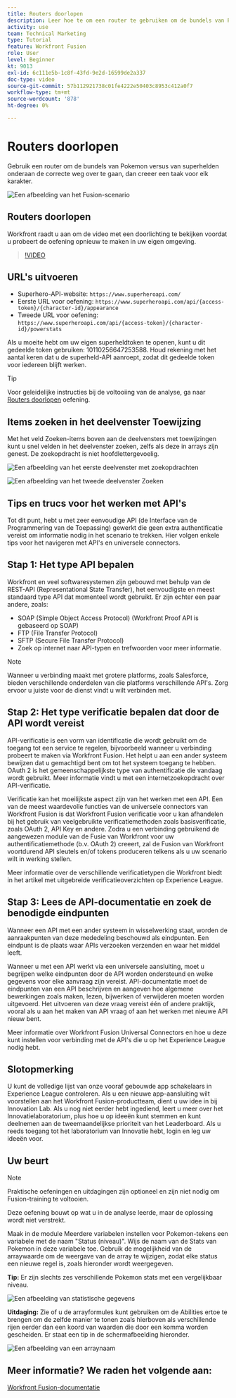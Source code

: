 ```yaml
---
title: Routers doorlopen
description: Leer hoe te om een router te gebruiken om de bundels van Pokemon vs superheroes onderaan de correcte weg binnen over te gaan [!DNL Adobe Workfront Fusion].
activity: use
team: Technical Marketing
type: Tutorial
feature: Workfront Fusion
role: User
level: Beginner
kt: 9013
exl-id: 6c111e5b-1c8f-43fd-9e2d-16599de2a337
doc-type: video
source-git-commit: 57b112921738c01fe4222e50403c8953c412a0f7
workflow-type: tm+mt
source-wordcount: '878'
ht-degree: 0%

---
```


# Routers doorlopen

Gebruik een router om de bundels van Pokemon versus van superhelden onderaan de correcte weg over te gaan, dan creeer een taak voor elk karakter.

![Een afbeelding van het Fusion-scenario](assets/universal-connectors-and-routing-2.png)

## Routers doorlopen

Workfront raadt u aan om de video met een doorlichting te bekijken voordat u probeert de oefening opnieuw te maken in uw eigen omgeving.

>[!VIDEO](https://video.tv.adobe.com/v/335272/?quality=12&learn=on)

## URL&#39;s uitvoeren

* Superhero-API-website: `https://www.superheroapi.com/`
* Eerste URL voor oefening: `https://www.superheroapi.com/api/{access-token}/{character-id}/appearance`
* Tweede URL voor oefening: `https://www.superheroapi.com/api/{access-token}/{character-id}/powerstats`

Als u moeite hebt om uw eigen superheldtoken te openen, kunt u dit gedeelde token gebruiken: 10110256647253588. Houd rekening met het aantal keren dat u de superheld-API aanroept, zodat dit gedeelde token voor iedereen blijft werken.

>[!TIP]
>
>Voor geleidelijke instructies bij de voltooiing van de analyse, ga naar [Routers doorlopen](https://experienceleague.adobe.com/docs/workfront-learn/tutorials-workfront/fusion/exercises/routers.html?lang=en) oefening.


## Items zoeken in het deelvenster Toewijzing

Met het veld Zoeken-items boven aan de deelvensters met toewijzingen kunt u snel velden in het deelvenster zoeken, zelfs als deze in arrays zijn genest. De zoekopdracht is niet hoofdlettergevoelig.

![Een afbeelding van het eerste deelvenster met zoekopdrachten](assets/universal-connectors-and-routing-3.png)

![Een afbeelding van het tweede deelvenster Zoeken](assets/universal-connectors-and-routing-4.png)

## Tips en trucs voor het werken met API&#39;s

Tot dit punt, hebt u met zeer eenvoudige API (de Interface van de Programmering van de Toepassing) gewerkt die geen extra authentificatie vereist om informatie nodig in het scenario te trekken. Hier volgen enkele tips voor het navigeren met API&#39;s en universele connectors.

## Stap 1: Het type API bepalen

Workfront en veel softwaresystemen zijn gebouwd met behulp van de REST-API (Representational State Transfer), het eenvoudigste en meest standaard type API dat momenteel wordt gebruikt. Er zijn echter een paar andere, zoals:

* SOAP (Simple Object Access Protocol) (Workfront Proof API is gebaseerd op SOAP)
* FTP (File Transfer Protocol)
* SFTP (Secure File Transfer Protocol)
* Zoek op internet naar API-typen en trefwoorden voor meer informatie.

>[!NOTE]
>
>Wanneer u verbinding maakt met grotere platforms, zoals Salesforce, bieden verschillende onderdelen van die platforms verschillende API&#39;s. Zorg ervoor u juiste voor de dienst vindt u wilt verbinden met.

## Stap 2: Het type verificatie bepalen dat door de API wordt vereist

API-verificatie is een vorm van identificatie die wordt gebruikt om de toegang tot een service te regelen, bijvoorbeeld wanneer u verbinding probeert te maken via Workfront Fusion. Het helpt u aan een ander systeem bewijzen dat u gemachtigd bent om tot het systeem toegang te hebben. OAuth 2 is het gemeenschappelijkste type van authentificatie die vandaag wordt gebruikt. Meer informatie vindt u met een internetzoekopdracht over API-verificatie.

Verificatie kan het moeilijkste aspect zijn van het werken met een API. Een van de meest waardevolle functies van de universele connectors van Workfront Fusion is dat Workfront Fusion verificatie voor u kan afhandelen bij het gebruik van veelgebruikte verificatiemethoden zoals basisverificatie, zoals OAuth 2, API Key en andere. Zodra u een verbinding gebruikend de aangewezen module van de Fusie van Workfront voor uw authentificatiemethode (b.v. OAuth 2) creeert, zal de Fusion van Workfront voortdurend API sleutels en/of tokens produceren telkens als u uw scenario wilt in werking stellen.

Meer informatie over de verschillende verificatietypen die Workfront biedt in het artikel met uitgebreide verificatieoverzichten op Experience League.

## Stap 3: Lees de API-documentatie en zoek de benodigde eindpunten

Wanneer een API met een ander systeem in wisselwerking staat, worden de aanraakpunten van deze mededeling beschouwd als eindpunten. Een eindpunt is de plaats waar APIs verzoeken verzenden en waar het middel leeft.

Wanneer u met een API werkt via een universele aansluiting, moet u begrijpen welke eindpunten door de API worden ondersteund en welke gegevens voor elke aanvraag zijn vereist. API-documentatie moet de eindpunten van een API beschrijven en aangeven hoe algemene bewerkingen zoals maken, lezen, bijwerken of verwijderen moeten worden uitgevoerd. Het uitvoeren van deze vraag vereist één of andere praktijk, vooral als u aan het maken van API vraag of aan het werken met nieuwe API nieuw bent.

Meer informatie over Workfront Fusion Universal Connectors en hoe u deze kunt instellen voor verbinding met de API&#39;s die u op het Experience League nodig hebt.

## Slotopmerking

U kunt de volledige lijst van onze vooraf gebouwde app schakelaars in Experience League controleren. Als u een nieuwe app-aansluiting wilt voorstellen aan het Workfront Fusion-productteam, dient u uw idee in bij Innovation Lab. Als u nog niet eerder hebt ingediend, leert u meer over het Innovatielaboratorium, plus hoe u op ideeën kunt stemmen en kunt deelnemen aan de tweemaandelijkse prioriteit van het Leaderboard. Als u reeds toegang tot het laboratorium van Innovatie hebt, login en leg uw ideeën voor.

## Uw beurt

>[!NOTE]
>
>Praktische oefeningen en uitdagingen zijn optioneel en zijn niet nodig om Fusion-training te voltooien.

Deze oefening bouwt op wat u in de analyse leerde, maar de oplossing wordt niet verstrekt.

Maak in de module Meerdere variabelen instellen voor Pokemon-tekens een variabele met de naam &quot;Status (niveau)&quot;. Wijs de naam van de Stats van Pokemon in deze variabele toe. Gebruik de mogelijkheid van de arraywaarde om de weergave van de array te wijzigen, zodat elke status een nieuwe regel is, zoals hieronder wordt weergegeven.

**Tip:** Er zijn slechts zes verschillende Pokemon stats met een vergelijkbaar niveau.

![Een afbeelding van statistische gegevens](assets/universal-connectors-and-routing-5.png)

**Uitdaging:** Zie of u de arrayformules kunt gebruiken om de Abilities ertoe te brengen om de zelfde manier te tonen zoals hierboven als verschillende rijen eerder dan een koord van waarden die door een komma worden gescheiden. Er staat een tip in de schermafbeelding hieronder.

![Een afbeelding van een arraynaam](assets/universal-connectors-and-routing-6.png)

## Meer informatie? We raden het volgende aan:

[Workfront Fusion-documentatie](https://experienceleague.adobe.com/docs/workfront/using/adobe-workfront-fusion/workfront-fusion-2.html?lang=en)
